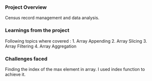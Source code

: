 ### Project Overview

  Census record management and data analysis.


### Learnings from the project

 Following topics where covered : 
        1. Array Appending
        2. Array Slicing
        3. Array Filtering
        4. Array Aggregation


### Challenges faced

 Finding the index of the max element in array. I used index function to achieve it.


